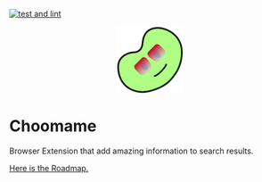 [![test and lint](https://github.com/eetann/choomame/actions/workflows/github-actions.yaml/badge.svg)](https://github.com/eetann/choomame/actions/workflows/github-actions.yaml)

<p align="center">
  <img src="./public/icons/icon-128x128.png" height="120">
</p>

# Choomame
Browser Extension that add amazing information to search results.

[Here is the Roadmap.](https://github.com/eetann/choomame/projects/1)
